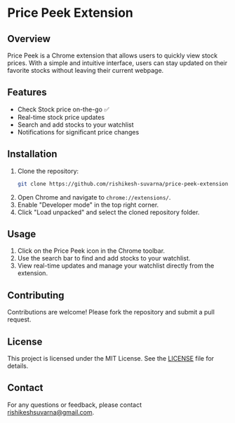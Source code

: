# Price Peek Extension

## Overview
Price Peek is a Chrome extension that allows users to quickly view stock prices. With a simple and intuitive interface, users can stay updated on their favorite stocks without leaving their current webpage.

## Features
- Check Stock price on-the-go ✅
- Real-time stock price updates
- Search and add stocks to your watchlist
- Notifications for significant price changes

## Installation
1. Clone the repository:
    ```bash
    git clone https://github.com/rishikesh-suvarna/price-peek-extension.git
    ```
2. Open Chrome and navigate to `chrome://extensions/`.
3. Enable "Developer mode" in the top right corner.
4. Click "Load unpacked" and select the cloned repository folder.

## Usage
1. Click on the Price Peek icon in the Chrome toolbar.
2. Use the search bar to find and add stocks to your watchlist.
3. View real-time updates and manage your watchlist directly from the extension.

## Contributing
Contributions are welcome! Please fork the repository and submit a pull request.

## License
This project is licensed under the MIT License. See the [LICENSE](LICENSE) file for details.

## Contact
For any questions or feedback, please contact [rishikeshsuvarna@gmail.com](mailto:rishikeshsuvarna@gmail.com).
